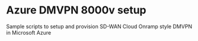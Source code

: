 # Azure DMVPN 8000v setup

Sample scripts to setup and provision SD-WAN Cloud Onramp style DMVPN in Microsoft Azure